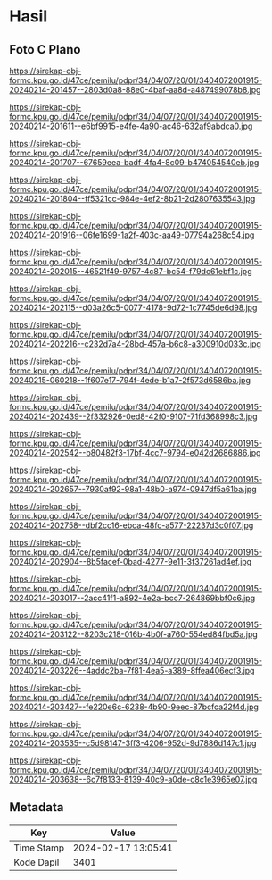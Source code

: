 # Hasil

## Foto C Plano

https://sirekap-obj-formc.kpu.go.id/47ce/pemilu/pdpr/34/04/07/20/01/3404072001915-20240214-201457--2803d0a8-88e0-4baf-aa8d-a487499078b8.jpg

https://sirekap-obj-formc.kpu.go.id/47ce/pemilu/pdpr/34/04/07/20/01/3404072001915-20240214-201611--e6bf9915-e4fe-4a90-ac46-632af9abdca0.jpg

https://sirekap-obj-formc.kpu.go.id/47ce/pemilu/pdpr/34/04/07/20/01/3404072001915-20240214-201707--67659eea-badf-4fa4-8c09-b474054540eb.jpg

https://sirekap-obj-formc.kpu.go.id/47ce/pemilu/pdpr/34/04/07/20/01/3404072001915-20240214-201804--ff5321cc-984e-4ef2-8b21-2d2807635543.jpg

https://sirekap-obj-formc.kpu.go.id/47ce/pemilu/pdpr/34/04/07/20/01/3404072001915-20240214-201916--06fe1699-1a2f-403c-aa49-07794a268c54.jpg

https://sirekap-obj-formc.kpu.go.id/47ce/pemilu/pdpr/34/04/07/20/01/3404072001915-20240214-202015--46521f49-9757-4c87-bc54-f79dc61ebf1c.jpg

https://sirekap-obj-formc.kpu.go.id/47ce/pemilu/pdpr/34/04/07/20/01/3404072001915-20240214-202115--d03a26c5-0077-4178-9d72-1c7745de6d98.jpg

https://sirekap-obj-formc.kpu.go.id/47ce/pemilu/pdpr/34/04/07/20/01/3404072001915-20240214-202216--c232d7a4-28bd-457a-b6c8-a300910d033c.jpg

https://sirekap-obj-formc.kpu.go.id/47ce/pemilu/pdpr/34/04/07/20/01/3404072001915-20240215-060218--1f607e17-794f-4ede-b1a7-2f573d6586ba.jpg

https://sirekap-obj-formc.kpu.go.id/47ce/pemilu/pdpr/34/04/07/20/01/3404072001915-20240214-202439--2f332926-0ed8-42f0-9107-71fd368998c3.jpg

https://sirekap-obj-formc.kpu.go.id/47ce/pemilu/pdpr/34/04/07/20/01/3404072001915-20240214-202542--b80482f3-17bf-4cc7-9794-e042d2686886.jpg

https://sirekap-obj-formc.kpu.go.id/47ce/pemilu/pdpr/34/04/07/20/01/3404072001915-20240214-202657--7930af92-98a1-48b0-a974-0947df5a61ba.jpg

https://sirekap-obj-formc.kpu.go.id/47ce/pemilu/pdpr/34/04/07/20/01/3404072001915-20240214-202758--dbf2cc16-ebca-48fc-a577-22237d3c0f07.jpg

https://sirekap-obj-formc.kpu.go.id/47ce/pemilu/pdpr/34/04/07/20/01/3404072001915-20240214-202904--8b5facef-0bad-4277-9e11-3f37261ad4ef.jpg

https://sirekap-obj-formc.kpu.go.id/47ce/pemilu/pdpr/34/04/07/20/01/3404072001915-20240214-203017--2acc41f1-a892-4e2a-bcc7-264869bbf0c6.jpg

https://sirekap-obj-formc.kpu.go.id/47ce/pemilu/pdpr/34/04/07/20/01/3404072001915-20240214-203122--8203c218-016b-4b0f-a760-554ed84fbd5a.jpg

https://sirekap-obj-formc.kpu.go.id/47ce/pemilu/pdpr/34/04/07/20/01/3404072001915-20240214-203226--4addc2ba-7f81-4ea5-a389-8ffea406ecf3.jpg

https://sirekap-obj-formc.kpu.go.id/47ce/pemilu/pdpr/34/04/07/20/01/3404072001915-20240214-203427--fe220e6c-6238-4b90-9eec-87bcfca22f4d.jpg

https://sirekap-obj-formc.kpu.go.id/47ce/pemilu/pdpr/34/04/07/20/01/3404072001915-20240214-203535--c5d98147-3ff3-4206-952d-9d7886d147c1.jpg

https://sirekap-obj-formc.kpu.go.id/47ce/pemilu/pdpr/34/04/07/20/01/3404072001915-20240214-203638--6c7f8133-8139-40c9-a0de-c8c1e3965e07.jpg


## Metadata

| Key        | Value               |
| ---------- | ------------------- |
| Time Stamp | 2024-02-17 13:05:41 |
| Kode Dapil | 3401                |



